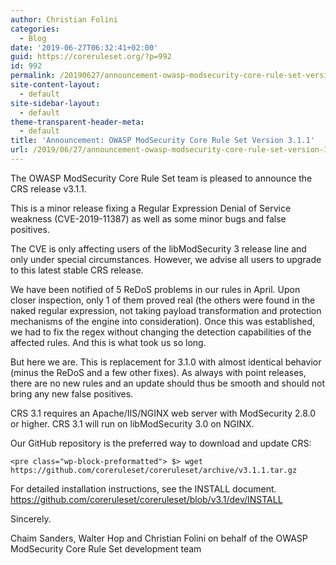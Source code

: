 ```yaml
---
author: Christian Folini
categories:
  - Blog
date: '2019-06-27T06:32:41+02:00'
guid: https://coreruleset.org/?p=992
id: 992
permalink: /20190627/announcement-owasp-modsecurity-core-rule-set-version-3-1-1/
site-content-layout:
  - default
site-sidebar-layout:
  - default
theme-transparent-header-meta:
  - default
title: 'Announcement: OWASP ModSecurity Core Rule Set Version 3.1.1'
url: /2019/06/27/announcement-owasp-modsecurity-core-rule-set-version-3-1-1/
---
```



The OWASP ModSecurity Core Rule Set team is pleased to announce the CRS release v3.1.1.

This is a minor release fixing a Regular Expression Denial of Service weakness (CVE-2019-11387) as well as some minor bugs and false positives.

The CVE is only affecting users of the libModSecurity 3 release line and only under special circumstances. However, we advise all users to upgrade to this latest stable CRS release.

We have been notified of 5 ReDoS problems in our rules in April. Upon closer inspection, only 1 of them proved real (the others were found in the naked regular expression, not taking payload transformation and protection mechanisms of the engine into consideration). Once this was established, we had to fix the regex without changing the detection capabilities of the affected rules. And this is what took us so long.

But here we are. This is replacement for 3.1.0 with almost identical behavior (minus the ReDoS and a few other fixes). As always with point releases, there are no new rules and an update should thus be smooth and should not bring any new false positives.

CRS 3.1 requires an Apache/IIS/NGINX web server with ModSecurity 2.8.0 or higher. CRS 3.1 will run on libModSecurity 3.0 on NGINX.

Our GitHub repository is the preferred way to download and update CRS:

```
<pre class="wp-block-preformatted"> $> wget https://github.com/coreruleset/coreruleset/archive/v3.1.1.tar.gz
```

For detailed installation instructions, see the INSTALL document.  
<https://github.com/coreruleset/coreruleset/blob/v3.1/dev/INSTALL>

Sincerely.

Chaim Sanders, Walter Hop and Christian Folini on behalf of the OWASP ModSecurity Core Rule Set development team